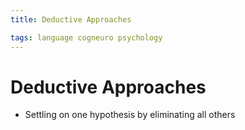 ```yaml
---
title: Deductive Approaches

tags: language cogneuro psychology 
---
```


# Deductive Approaches
- Settling on one hypothesis by eliminating all others











